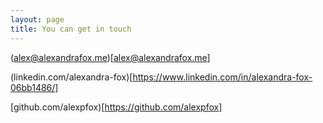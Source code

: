 ```yaml
---
layout: page
title: You can get in touch
---
```


(alex@alexandrafox.me)[alex@alexandrafox.me]

(linkedin.com/alexandra-fox)[https://www.linkedin.com/in/alexandra-fox-06bb1486/]

[github.com/alexpfox)[https://github.com/alexpfox]